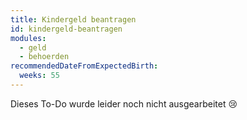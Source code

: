 ```yaml
---
title: ​​Kindergeld beantragen
id: ​​kindergeld-beantragen
modules:
  - geld
  - behoerden
recommendedDateFromExpectedBirth:
  weeks: 55
---
```


Dieses To-Do wurde leider noch nicht ausgearbeitet 😢
